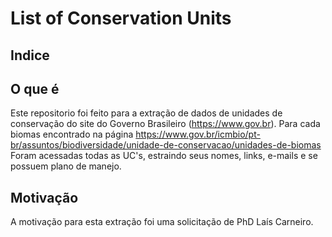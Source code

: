 # List of Conservation Units

## Indice

## O que é

Este repositorio foi feito para a extração de dados de unidades de conservação do site do Governo Brasileiro (https://www.gov.br).
Para cada biomas encontrado na página https://www.gov.br/icmbio/pt-br/assuntos/biodiversidade/unidade-de-conservacao/unidades-de-biomas
Foram acessadas todas as UC's, estraindo seus nomes, links, e-mails e se possuem plano de manejo.

## Motivação

A motivação para esta extração foi uma solicitação de PhD Laís Carneiro.